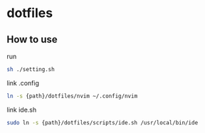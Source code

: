 # dotfiles

## How to use
run
```sh
sh ./setting.sh
```

link .config
```sh
ln -s {path}/dotfiles/nvim ~/.config/nvim
```

link ide.sh
```sh
sudo ln -s {path}/dotfiles/scripts/ide.sh /usr/local/bin/ide
```
